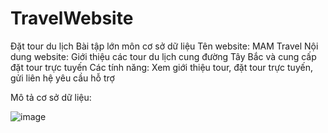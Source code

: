 # TravelWebsite
Đặt tour du lịch
Bài tập lớn môn cơ sở dữ liệu
Tên website: MAM Travel
Nội dung website: Giới thiệu các tour du lịch cung đường Tây Bắc và cung cấp đặt tour trực tuyến
Các tính năng: Xem giới thiệu tour, đặt tour trực tuyến, gửi liên hệ yêu cầu hỗ trợ

Mô tả cơ sở dữ liệu: 

![image](https://user-images.githubusercontent.com/79506350/111244043-bb13f200-8634-11eb-8dc8-0214cb9e3eac.png)
